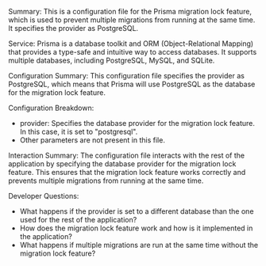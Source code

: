 Summary:
This is a configuration file for the Prisma migration lock feature, which is used to prevent multiple migrations from running at the same time. It specifies the provider as PostgreSQL.

Service:
Prisma is a database toolkit and ORM (Object-Relational Mapping) that provides a type-safe and intuitive way to access databases. It supports multiple databases, including PostgreSQL, MySQL, and SQLite.

Configuration Summary:
This configuration file specifies the provider as PostgreSQL, which means that Prisma will use PostgreSQL as the database for the migration lock feature.

Configuration Breakdown:
- provider: Specifies the database provider for the migration lock feature. In this case, it is set to "postgresql".
- Other parameters are not present in this file.

Interaction Summary:
The configuration file interacts with the rest of the application by specifying the database provider for the migration lock feature. This ensures that the migration lock feature works correctly and prevents multiple migrations from running at the same time.

Developer Questions:
- What happens if the provider is set to a different database than the one used for the rest of the application?
- How does the migration lock feature work and how is it implemented in the application?
- What happens if multiple migrations are run at the same time without the migration lock feature?